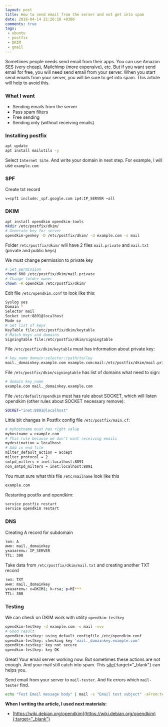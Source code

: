 ```yaml
---
layout: post
title: How to send email from the server and not get into spam
date: 2018-04-14 21:26:18 +0300
comments: true
tags: 
 - ubuntu 
 - postfix 
 - DKIM
 - gmail
---
```


Sometimes people needs send email from their apps. You can use Amazon SES (very cheap), Mailchimp (more expensive), etc. But if you want send email for free, you will need send email from your server. When you start send emails from your server, you will be sure to get into spam. This article will help to avoid this.

### What I want
 - Sending emails from the server
 - Pass spam filters
 - Free sending
 - Sending only (without receiving emails)

### Installing postfix
```bash
apt update
apt install mailutils -y
```
Select `Internet Site`. And write your domain in next step. For example, I will use `example.com`

### SPF
Create txt record
```
v=spf1 include:_spf.google.com ip4:IP_SERVER ~all
```

### DKIM
```bash
apt install opendkim opendkim-tools
mkdir /etc/postfix/dkim/
# Generate key for server
opendkim-genkey -D /etc/postfix/dkim/ -d example.com -s mail
```
Folder `/etc/postfix/dkim/` will have 2 files `mail.private` and `mail.txt` (private and public keys)

We must change permission to private key
```bash
# Set permission
chmod 600 /etc/postfix/dkim/mail.private
# Change folder owner
chown -R opendkim /etc/postfix/dkim/
```
Edit file `/etc/opendkim.conf` to look like this:
```bash
Syslog yes
Domain *
Selector mail
Socket inet:8891@localhost  
Mode sv
# Set list of keys
KeyTable file:/etc/postfix/dkim/keytable
# Match keys and domains
SigningTable file:/etc/postfix/dkim/signingtable
```
File `/etc/postfix/dkim/keytable` must has information about private key:
```bash
# key_name domain:selector:/path/to/ley
mail._domainkey.example.com example.com:mail:/etc/postfix/dkim/mail.private
```
File `/etc/postfix/dkim/signingtable` has list of domains what need to sign:
```bash
# domain key_name
example.com mail._domainkey.example.com
```
File `/etc/default/opendkim` must has rule about SOCKET, which will listen opendkim (other rules about SOCKET necessary remove):
```bash
SOCKET="inet:8891@localhost"
```
Little bit changes in Postfix config file `/etc/postfix/main.cf`:
```bash
# myhostname must has right value
myhostname = example.com
# This rule because we don't want receiving emails
mydestination = localhost
# Add in end file
milter_default_action = accept
milter_protocol = 2
smtpd_milters = inet:localhost:8891
non_smtpd_milters = inet:localhost:8891
```
You must sure what this file `/etc/mailname` look like this
```bash
example.com
```
Restarting postfix and opendkim:
```bash
service postfix restart
service opendkim restart
```

### DNS
Creating A record for subdomain
```bash
тип: A
имя: mail._domainkey
указатель: IP_SERVER
TTL: 300
```
Take data from `/etc/postfix/dkim/mail.txt` and creating another TXT record
```bash
тип: TXT
имя: mail._domainkey
указатель: v=DKIM1; k=rsa; p=MI*** 
TTL: 300
```
### Testing
We can check on DKIM work with utility `opendkim-testkey`
```bash
opendkim-testkey -d example.com -s mail -vvv
# Good result
opendkim-testkey: using default configfile /etc/opendkim.conf
opendkim-testkey: checking key 'mail._domainkey.example.com'
opendkim-testkey: key not secure
opendkim-testkey: key OK
```
Great! Your email server working now. But sometimes these actions are not enough. And your mail still catch into spam. This [site](https://www.mail-tester.com/){:target="_blank"} can helps you. 

Send email from your server to `mail-tester`. And fix errors which `mail-tester` find.
```bash
echo "Test Email message body" | mail -s "Email test subject" -aFrom:testemail@example.com besthopox@gmail.com
```

**When I writing the article, I used next materials:**
 - [https://wiki.debian.org/opendkim](https://wiki.debian.org/opendkim){:target="_blank"}
